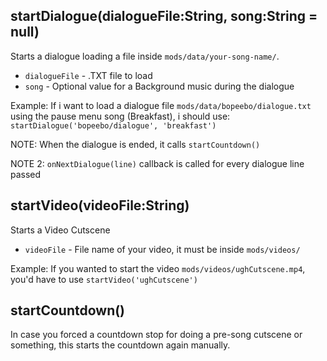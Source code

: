 ## startDialogue(dialogueFile:String, song:String = null)
Starts a dialogue loading a file inside `mods/data/your-song-name/`.
* `dialogueFile` - .TXT file to load
* `song` - Optional value for a Background music during the dialogue

Example: If i want to load a dialogue file `mods/data/bopeebo/dialogue.txt` using the pause menu song (Breakfast), i should use: `startDialogue('bopeebo/dialogue', 'breakfast')`

NOTE: When the dialogue is ended, it calls `startCountdown()`

NOTE 2: `onNextDialogue(line)` callback is called for every dialogue line passed

## startVideo(videoFile:String)
Starts a Video Cutscene
* `videoFile` - File name of your video, it must be inside `mods/videos/`

Example: If you wanted to start the video `mods/videos/ughCutscene.mp4`, you'd have to use `startVideo('ughCutscene')`

## startCountdown()
In case you forced a countdown stop for doing a pre-song cutscene or something, this starts the countdown again manually.